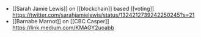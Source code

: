 - [[Sarah Jamie Lewis]] on [[blockchain]] based [[voting]] https://twitter.com/sarahjamielewis/status/1324212739242250245?s=21
- [[Barnabe Marnot]] on [[CBC Casper]] https://link.medium.com/KMAGY2uoabb

